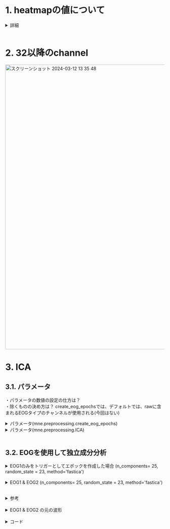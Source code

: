 


<br> 

# 1. heatmapの値について

<details><summary>詳細</summary>

```Python
print("mean_coefs.shape", mean_coefs.shape)
print("mean_coefs",mean_coefs)

# 列の値を足し合わせる
summed_values = np.sum(mean_coefs, axis=1)

print("summed_values.shape",summed_values.shape)
print("summed_values",summed_values)
```
<img width="739" alt="スクリーンショット 2024-03-11 10 47 13" src="https://github.com/am-da/mTRF/assets/112613519/1eaccd12-4fbd-4689-b2af-1182569a97bb">
<img width="651" alt="スクリーンショット 2024-03-14 23 15 31" src="https://github.com/am-da/mTRF/assets/112613519/584c5696-8a89-4b52-ab70-b0f012bf20c2">
</details>

<br> 

# 2. 32以降のchannel

<img width="900" alt="スクリーンショット 2024-03-12 13 35 48" src="https://github.com/am-da/mTRF/assets/112613519/a1be7172-fe25-47b4-a52d-609c6f7ab722">


# 3. ICA  

## 3.1. パラメータ

・パラメータの数値の設定の仕方は？  
・除くものの決め方は？  create_eog_epochsでは、デフォルトでは、rawに含まれるEOGタイプのチャンネルが使用される(今回はない)

<details><summary>パラメータ(mne.preprocessing.create_eog_epochs)</summary>
https://mne.tools/dev/generated/mne.preprocessing.create_eog_epochs.html

<img width="739" alt="スクリーンショット 2024-03-12 18 24 19" src="https://github.com/am-da/mTRF/assets/112613519/f0443fc2-419b-462c-aa01-8f2f56a2119e">
</details>


<details><summary>パラメータ(mne.preprocessing.ICA)</summary>

https://mne.tools/stable/generated/mne.preprocessing.ICA.html

```Python
ica = mne.preprocessing.ICA(n_components= 20, random_state= 10, max_iter=100)
```

### n_components
  ・float (0~1) : 各成分がデータセット内の分散（情報）のどれだけを説明できるか
  (例：3つの成分があり、最初の成分が70%、2番目が20%、3番目が残りの10%の分散を説明。ここで0.8を指定すると、説明される分散の80%に対応。この場合、最初の2つの成分が選択され、分散の90%が説明される。)  
  
  <img width="684" alt="スクリーンショット 2024-03-12 14 29 48" src="https://github.com/am-da/mTRF/assets/112613519/94bb23f2-9632-4b1b-851e-c5ea980a221c">

### random_state
アルゴリズムは最初にランダムな状態から始まる。　　
そのため、同じデータを使っても、異なる初期状態からスタートすると、異なる成分が見つかることがある。　　

これを防ぐために、random_stateという設定がある。　　
これを設定すると、アルゴリズムが使用するランダムな開始点が固定される。　　
つまり、同じrandom_stateを使うと、同じ成分が見つかる。　　
これにより、同じデータに対して常に同じ結果が得られ、研究の信頼性が高まりる。


</details>


 <br> 
 
## 3.2. EOGを使用して独立成分分析

<details><summary>EOG1のみをトリガーとしてエポックを作成した場合 (n_components= 25, random_state = 23, method='fastica')</summary>
  
<img width="500" alt="スクリーンショット 2024-03-12 17 57 43" src="https://github.com/am-da/mTRF/assets/112613519/00c621ee-7722-44f8-ae53-73dda47281be">
</details>

 <br> 

<details><summary>EOG1 & EOG2 (n_components= 25, random_state = 23, method='fastica')</summary>
  
<img width="500" alt="スクリーンショット 2024-03-12 18 02 01" src="https://github.com/am-da/mTRF/assets/112613519/751bf9af-3e01-49fa-a243-96764a1510c7"> </details>

 <br> 
<details><summary>参考</summary>
  
<img width="909" alt="スクリーンショット 2024-03-12 13 25 57" src="https://github.com/am-da/mTRF/assets/112613519/96950e59-dec8-441f-b1d1-7a667bf1d302">
</details>

 <br> 
 
<details><summary>EOG1 & EOG2 の元の波形</summary>
<img width="1198" alt="スクリーンショット 2024-03-12 18 18 48" src="https://github.com/am-da/mTRF/assets/112613519/b86a4d4f-bd23-430d-9d89-005308bbde04">
</details>

  <br> 
  
<details><summary>コード</summary>

```Python


import mne

from mne.preprocessing import create_eog_epochs,create_ecg_epochs

#easycap_montage = mne.channels.make_standard_montage("biosemi32")

raw = mne.io.read_raw_bdf('/Users/ami/PycharmProjects/UCSD_pycharm/UCSD/DEAP_data/data_original/s01.bdf', preload=True)
# EOGチャンネル名を変更する
raw.rename_channels(mapping={'EXG1': 'EOG1', 'EXG2': 'EOG2'})
# 脳波のチャンネルのインデックスを指定
brain_channels = list(range(0, 32))

# 脳波のチャンネルのみを選択してデータを作成
raw_brain = raw.copy().pick_channels([raw.ch_names[i] for i in brain_channels])
# 33番目と34番目のチャンネルをEOGチャンネルとして登録
print(raw_brain.ch_names)

# デジタルフィルタリング
raw_brain.filter(1, 50, fir_design='firwin')

# ダウンサンプリング（128Hzにダウンサンプリング）
raw_brain.resample(128)

# 平均リファレンスを適用
raw_brain.set_eeg_reference('average', projection=True)
raw_brain.apply_proj()



# ICA

# set up and fit the ICA
reject=dict(mag=4e-12, grad=4000e-13)
ica = mne.preprocessing.ICA(n_components= 25, random_state = 23, method='fastica')

picks_eeg = mne.pick_types(raw_brain.info, eeg = True)
ica.fit(raw_brain, picks = picks_eeg, reject=reject)
print("ica",ica)

ica.plot_components()
eog_epochs = create_eog_epochs(raw_brain, ch_name= ['EOG1','EOG2'])
#print("eog_epochs",eog_epochs)

eog_inds,scores=ica.find_bads_eog(eog_epochs, ch_name= ['EOG1','EOG2'])

print(eog_inds)
print("scores",scores)
ica.plot_scores(scores)

# 変更
#start_time = 321.1542969
#end_time = start_time + 60

#raw_brain.crop(tmin=start_time, tmax=end_time)  # 指定した時間帯のデータを抽出
#raw_brain.plot()
```

</details>




 <br> 
 
 <br> 
 


















